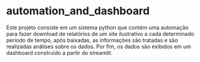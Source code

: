 # automation_and_dashboard
Este projeto consiste em um sistema python que contém uma automação para fazer download de relatórios de um site ilustrativo a cada determinado período de tempo, após baixadas, as informações são tratadas e são realizadas análises sobre os dados. Por fim, os dados são exibidos em um dashboard construído a partir do streamlit.
